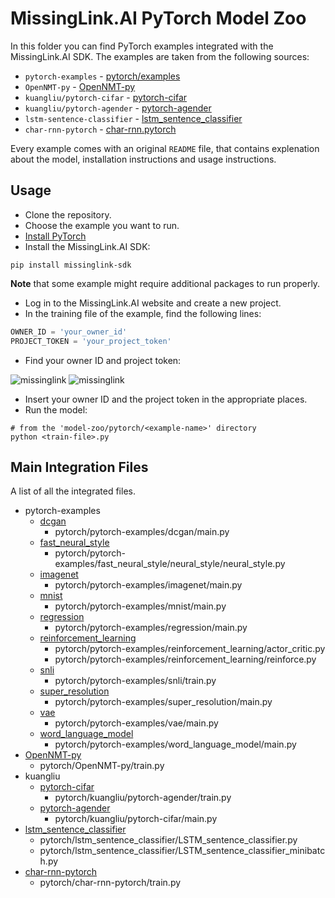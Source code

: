 # MissingLink.AI PyTorch Model Zoo

In this folder you can find PyTorch examples integrated with the MissingLink.AI SDK.
The examples are taken from the following sources:
* `pytorch-examples` - [pytorch/examples](https://github.com/pytorch/examples)
* `OpenNMT-py` - [OpenNMT-py](https://github.com/OpenNMT/OpenNMT-py)
* `kuangliu/pytorch-cifar` - [pytorch-cifar](https://github.com/kuangliu/pytorch-cifar)
* `kuangliu/pytorch-agender` - [pytorch-agender](https://github.com/kuangliu/pytorch-agender)
* `lstm-sentence-classifier` - [lstm_sentence_classifier](https://github.com/yuchenlin/lstm_sentence_classifier)
* `char-rnn-pytorch` - [char-rnn.pytorch](https://github.com/spro/char-rnn.pytorch)

Every example comes with an original `README` file, that contains explenation about the model, installation instructions and usage instructions.

## Usage

* Clone the repository.
* Choose the example you want to run.
* [Install PyTorch](http://pytorch.org/)
* Install the MissingLink.AI SDK:
```
pip install missinglink-sdk
```
**Note** that some example might require additional packages to run properly.
* Log in to the MissingLink.AI website and create a new project.
* In the training file of the example, find the following lines:
```python
OWNER_ID = 'your_owner_id'
PROJECT_TOKEN = 'your_project_token'
```
* Find your owner ID and project token:

![missinglink](https://user-images.githubusercontent.com/30972111/33119952-44d0313c-cf79-11e7-8be3-091eca2e9e57.png)
![missinglink](https://user-images.githubusercontent.com/30972111/33120206-01428874-cf7a-11e7-8441-3e7b1f860845.png)
* Insert your owner ID and the project token in the appropriate places.
* Run the model:
```
# from the 'model-zoo/pytorch/<example-name>' directory
python <train-file>.py
```

## Main Integration Files

A list of all the integrated files.

- pytorch-examples
  - [dcgan](https://github.com/missinglinkai/model-zoo/tree/master/pytorch/pytorch-examples/dcgan)
    - pytorch/pytorch-examples/dcgan/main.py
  - [fast_neural_style](https://github.com/missinglinkai/model-zoo/tree/master/pytorch/pytorch-examples/fast_neural_style)
    - pytorch/pytorch-examples/fast_neural_style/neural_style/neural_style.py
  - [imagenet](https://github.com/missinglinkai/model-zoo/tree/master/pytorch/pytorch-examples/imagenet)
    - pytorch/pytorch-examples/imagenet/main.py
  - [mnist](https://github.com/missinglinkai/model-zoo/tree/master/pytorch/pytorch-examples/mnist)
    - pytorch/pytorch-examples/mnist/main.py
  - [regression](https://github.com/missinglinkai/model-zoo/tree/master/pytorch/pytorch-examples/regression)
    - pytorch/pytorch-examples/regression/main.py
  - [reinforcement_learning](https://github.com/missinglinkai/model-zoo/tree/master/pytorch/pytorch-examples/reinforcement_learning)
    - pytorch/pytorch-examples/reinforcement_learning/actor_critic.py
    - pytorch/pytorch-examples/reinforcement_learning/reinforce.py
  - [snli](https://github.com/missinglinkai/model-zoo/tree/master/pytorch/pytorch-examples/snli)
    - pytorch/pytorch-examples/snli/train.py
  - [super_resolution](https://github.com/missinglinkai/model-zoo/tree/master/pytorch/pytorch-examples/super_resolution)
    - pytorch/pytorch-examples/super_resolution/main.py
  - [vae](https://github.com/missinglinkai/model-zoo/tree/master/pytorch/pytorch-examples/vae)
    - pytorch/pytorch-examples/vae/main.py
  - [word_language_model](https://github.com/missinglinkai/model-zoo/tree/master/pytorch/pytorch-examples/word_language_model)
    - pytorch/pytorch-examples/word_language_model/main.py
- [OpenNMT-py](https://github.com/missinglinkai/model-zoo/tree/master/pytorch/OpenNMT-py)
  - pytorch/OpenNMT-py/train.py
- kuangliu
  - [pytorch-cifar](https://github.com/missinglinkai/model-zoo/tree/master/pytorch/kuangliu/pytorch-cifar)
    - pytorch/kuangliu/pytorch-agender/train.py
  - [pytorch-agender](https://github.com/missinglinkai/model-zoo/tree/master/pytorch/kuangliu/pytorch-agender)
    - pytorch/kuangliu/pytorch-cifar/main.py
- [lstm_sentence_classifier](https://github.com/missinglinkai/model-zoo/tree/master/pytorch/lstm_sentence_classifier)
  - pytorch/lstm_sentence_classifier/LSTM_sentence_classifier.py
  - pytorch/lstm_sentence_classifier/LSTM_sentence_classifier_minibatch.py
- [char-rnn-pytorch](https://github.com/missinglinkai/model-zoo/tree/master/pytorch/char-rnn-pytorch)
  - pytorch/char-rnn-pytorch/train.py

